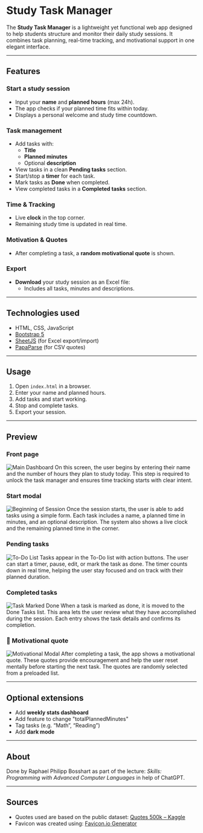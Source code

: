 # Study Task Manager

The **Study Task Manager** is a lightweight yet functional web app designed to help students structure and monitor their daily study sessions. It combines task planning, real-time tracking, and motivational support in one elegant interface.

---

## Features

### Start a study session
- Input your **name** and **planned hours** (max 24h).
- The app checks if your planned time fits within today.
- Displays a personal welcome and study time countdown.

### Task management
- Add tasks with:
  - **Title**
  - **Planned minutes**
  - Optional **description**
- View tasks in a clean **Pending tasks** section.
- Start/stop a **timer** for each task.
- Mark tasks as **Done** when completed.
- View completed tasks in a **Completed tasks** section.

### Time & Tracking
- Live **clock** in the top corner.
- Remaining study time is updated in real time.

### Motivation & Quotes
- After completing a task, a **random motivational quote** is shown.

### Export
- **Download** your study session as an Excel file:
  - Includes all tasks, minutes and descriptions.
---

## Technologies used

- HTML, CSS, JavaScript
- [Bootstrap 5](https://getbootstrap.com/)
- [SheetJS](https://sheetjs.com/) (for Excel export/import)
- [PapaParse](https://www.papaparse.com/) (for CSV quotes)

---

## Usage

1. Open `index.html` in a browser.
2. Enter your name and planned hours.
3. Add tasks and start working.
4. Stop and complete tasks.
5. Export your session.

---

## Preview

### Front page
![Main Dashboard](assets/Preview/frontpage.png)
On this screen, the user begins by entering their name and the number of hours they plan to study today. This step is required to unlock the task manager and ensures time tracking starts with clear intent.

### Start modal
![Beginning of Session](assets/Preview/beginning.png)
Once the session starts, the user is able to add tasks using a simple form. Each task includes a name, a planned time in minutes, and an optional description. The system also shows a live clock and the remaining planned time in the corner.

### Pending tasks
![To-Do List](assets/Preview/todo.png)
Tasks appear in the To-Do list with action buttons. The user can start a timer, pause, edit, or mark the task as done. The timer counts down in real time, helping the user stay focused and on track with their planned duration.

### Completed tasks
![Task Marked Done](assets/Preview/taskdone.png)
When a task is marked as done, it is moved to the Done Tasks list. This area lets the user review what they have accomplished during the session. Each entry shows the task details and confirms its completion.

### 💬 Motivational quote
![Motivational Modal](assets/Preview/quote.png)
After completing a task, the app shows a motivational quote. These quotes provide encouragement and help the user reset mentally before starting the next task. The quotes are randomly selected from a preloaded list.

---

## Optional extensions

- Add **weekly stats dashboard**
- Add feature to change "totalPlannedMinutes"
- Tag tasks (e.g. “Math”, “Reading”)
- Add **dark mode**

---

## About

Done by Raphael Philipp Bosshart as part of the lecture: *Skills: Programming with Advanced Computer Languages* in help of ChatGPT. 

---

## Sources

- Quotes used are based on the public dataset: [Quotes 500k – Kaggle](https://www.kaggle.com/datasets/manann/quotes-500k)  
- Favicon was created using: [Favicon.io Generator](https://favicon.io/favicon-generator/)



